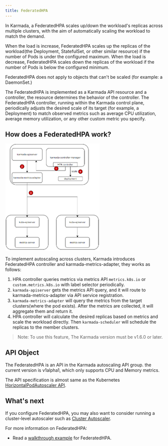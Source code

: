 ```yaml
---
title: FederatedHPA
---
```


In Karmada, a FederatedHPA scales up/down the workload's replicas across multiple clusters, with the aim of automatically scaling the workload to match the demand.

When the load is increase, FederatedHPA scales up the replicas of the workload(the Deployment, StatefulSet, or other similar resource) if the number of Pods is under the configured maximum. When the load is decrease, FederatedHPA scales down the replicas of the workload if the number of Pods is below the configured minimum.

FederatedHPA does not apply to objects that can't be scaled (for example: a DaemonSet.)

The FederatedHPA is implemented as a Karmada API resource and a controller, the resource determines the behavior of the controller. The FederatedHPA controller, running within the Karmada control plane, periodically adjusts the desired scale of its target (for example, a Deployment) to match observed metrics such as average CPU utilization, average memory utilization, or any other custom metric you specify.


## How does a FederatedHPA work?

<img src="../../resources/userguide/autoscaling/federatedhpa-native-metrics.png" width="60%">

To implement autoscaling across clusters, Karmada introduces FederatedHPA controller and karmada-metrics-adapter, they works as follows:
1. HPA controller queries metrics via metrics API `metrics.k8s.io` or `custom.metrics.k8s.io` with label selector periodically.
1. `karmada-apiserver` gets the metrics API query, and it will route to karmada-metrics-adapter via API service registration.
1. `karmada-metrics-adapter` will query the metrics from the target clusters(where the pod exists). After the metrics are collected, it will aggregate them and return it.
1. HPA controller will calculate the desired replicas based on metrics and scale the workload directly. Then `karmada-scheduler` will schedule the replicas to the member clusters.

> Note: To use this feature, The Karmada version must be v1.6.0 or later.

## API Object

The FederatedHPA is an API in the Karmada autoscaling API group. the current version is v1alpha1, which only supports CPU and Memory metrics.  

The API specification is almost same as the Kubernetes [HorizontalPodAutoscaler API](https://kubernetes.io/docs/tasks/run-application/horizontal-pod-autoscale/).

## What's next

If you configure FederatedHPA, you may also want to consider running a cluster-level autoscaler such as [Cluster Autoscaler](https://github.com/kubernetes/autoscaler/tree/master/cluster-autoscaler).  

For more information on FederatedHPA:
* Read a [walkthrough example](../../tutorials/autoscaling-with-federatedhpa.md) for FederatedHPA.
